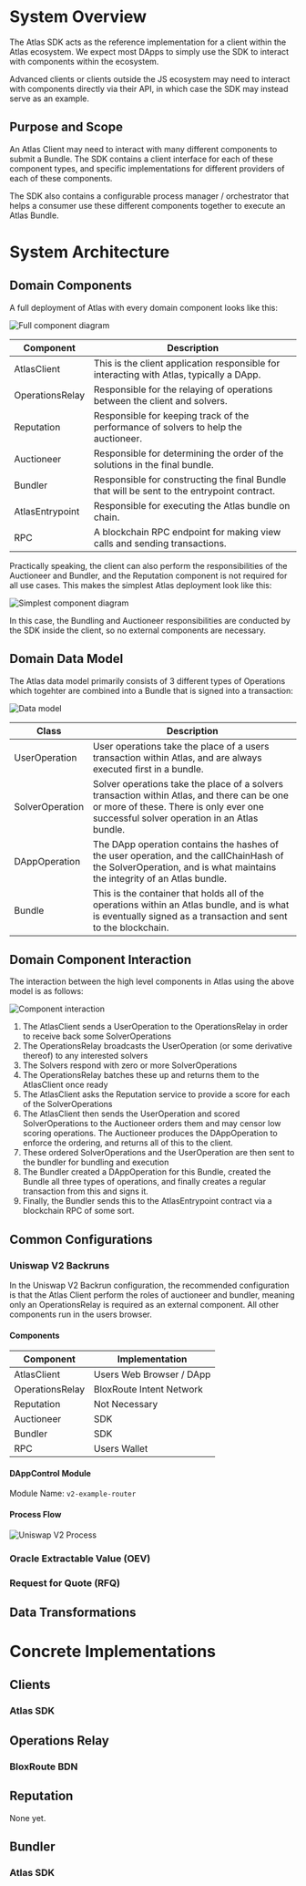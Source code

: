 # System Overview

The Atlas SDK acts as the reference implementation for a client within the Atlas ecosystem. We expect most DApps to simply use the SDK to interact with components within the ecosystem.

Advanced clients or clients outside the JS ecosystem may need to interact with components directly via their API, in which case the SDK may instead serve as an example.

## Purpose and Scope

An Atlas Client may need to interact with many different components to submit a Bundle. The SDK contains a client interface for each of these component types, and specific implementations for different providers of each of these components.

The SDK also contains a configurable process manager / orchestrator that helps a consumer use these different components together to execute an Atlas Bundle.

# System Architecture

## Domain Components

A full deployment of Atlas with every domain component looks like this:

![Full component diagram](/docs/components.png "Full component diagram")

| Component        | Description                                                                 |
|------------------|-----------------------------------------------------------------------------|
| AtlasClient      | This is the client application responsible for interacting with Atlas, typically a DApp.    |
| OperationsRelay  | Responsible for the relaying of operations between the client and solvers. |
| Reputation       | Responsible for keeping track of the performance of solvers to help the auctioneer. |
| Auctioneer       | Responsible for determining the order of the solutions in the final bundle.|
| Bundler          | Responsible for constructing the final Bundle that will be sent to the entrypoint contract. |
| AtlasEntrypoint  | Responsible for executing the Atlas bundle on chain.                       |
| RPC              | A blockchain RPC endpoint for making view calls and sending transactions.  |

Practically speaking, the client can also perform the responsibilities of the Auctioneer and Bundler, and the Reputation component is not required for all use cases. This makes the simplest Atlas deployment look like this:

![Simplest component diagram](/docs/components-simplest.png "Simplest component diagram")

In this case, the Bundling and Auctioneer responsibilities are conducted by the SDK inside the client, so no external components are necessary.

## Domain Data Model

The Atlas data model primarily consists of 3 different types of Operations which togehter are combined into a Bundle that is signed into a transaction:

![Data model](/docs/data-model.png "Data model")

| Class        | Description                                                                 |
|------------------|-----------------------------------------------------------------------------|
| UserOperation | User operations take the place of a users transaction within Atlas, and are always executed first in a bundle.  |
| SolverOperation | Solver operations take the place of a solvers transaction within Atlas, and there can be one or more of these. There is only ever one successful solver operation in an Atlas bundle. |
| DAppOperation | The DApp operation contains the hashes of the user operation, and the callChainHash of the SolverOperation, and is what maintains the integrity of an Atlas bundle. |
| Bundle | This is the container that holds all of the operations within an Atlas bundle, and is what is eventually signed as a transaction and sent to the blockchain. |


## Domain Component Interaction

The interaction between the high level components in Atlas using the above model is as follows:

![Component interaction](/docs/component-interaction.png "Component interaction")

1. The AtlasClient sends a UserOperation to the OperationsRelay in order to receive back some SolverOperations
1. The OperationsRelay broadcasts the UserOperation (or some derivative thereof) to any interested solvers
1. The Solvers respond with zero or more SolverOperations
1. The OperationsRelay batches these up and returns them to the AtlasClient once ready
1. The AtlasClient asks the Reputation service to provide a score for each of the SolverOperations
1. The AtlasClient then sends the UserOperation and scored SolverOperations to the Auctioneer orders them and may censor low scoring operations. The Auctioneer produces the DAppOperation to enforce the ordering, and returns all of this to the client.
1. These ordered SolverOperations and the UserOperation are then sent to the bundler for bundling and execution
1. The Bundler created a DAppOperation for this Bundle, created the Bundle all three types of operations, and finally creates a regular transaction from this and signs it.
1. Finally, the Bundler sends this to the AtlasEntrypoint contract via a blockchain RPC of some sort.


## Common Configurations

### Uniswap V2 Backruns

In the Uniswap V2 Backrun configuration, the recommended configuration is that the Atlas Client perform the roles of auctioneer and bundler, meaning only an OperationsRelay is required as an external component. All other components run in the users browser.

#### Components

| Component        | Implementation           |
|------------------|--------------------------|
| AtlasClient      | Users Web Browser / DApp |
| OperationsRelay  | BloxRoute Intent Network |
| Reputation       | Not Necessary            |
| Auctioneer       | SDK                      |
| Bundler          | SDK                      |
| RPC              | Users Wallet             |

#### DAppControl Module

Module Name: `v2-example-router`

#### Process Flow

![Uniswap V2 Process](/docs/uniswap-v2-process.png "Uniswap V2 Process")


### Oracle Extractable Value (OEV)


### Request for Quote (RFQ)


## Data Transformations



# Concrete Implementations

## Clients

### Atlas SDK

## Operations Relay

### BloxRoute BDN

## Reputation

None yet.

## Bundler

### Atlas SDK





